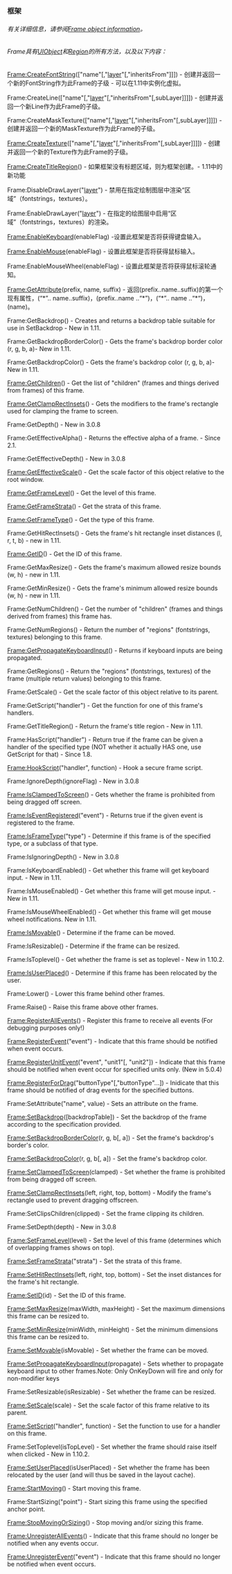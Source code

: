 ### 框架

###### 有关详细信息，请参阅[Frame object information](https://wow.gamepedia.com/UIOBJECT_Frame)。

###### Frame具有[UIObject](https://wow.gamepedia.com/Widget_API#UIObject)和[Region](https://wow.gamepedia.com/Widget_API#Region)的所有方法，以及以下内容：

[Frame:CreateFontString](https://wow.gamepedia.com/API_Frame_CreateFontString)\(\["name"\[,"[layer](https://wow.gamepedia.com/Layer)"\[,"inheritsFrom"\]\]\]\) - 创建并返回一个新的FontString作为此Frame的子级 - 可以在1.11中实例化虚拟。

Frame:CreateLine\(\["name"\[,"[layer](https://wow.gamepedia.com/Layer)"\[,"inheritsFrom"\[,subLayer\]\]\]\]\) - 创建并返回一个新Line作为此Frame的子级。

Frame:CreateMaskTexture\(\["name"\[,"[layer](https://wow.gamepedia.com/Layer)"\[,"inheritsFrom"\[,subLayer\]\]\]\]\) - 创建并返回一个新的MaskTexture作为此Frame的子级。

[Frame:CreateTexture](https://wow.gamepedia.com/API_Frame_CreateTexture)\(\["name"\[,"[layer](https://wow.gamepedia.com/Layer)"\[,"inheritsFrom"\[,subLayer\]\]\]\]\) - 创建并返回一个新的Texture作为此Frame的子级。

[Frame:CreateTitleRegion](https://wow.gamepedia.com/API_Frame_CreateTitleRegion)\(\) - 如果框架没有标题区域，则为框架创建。-  1.11中的新功能

Frame:DisableDrawLayer\("[layer](https://wow.gamepedia.com/Layer)"\) - 禁用在指定绘制图层中渲染“区域”（fontstrings，textures）。

Frame:EnableDrawLayer\("[layer](https://wow.gamepedia.com/Layer)"\) - 在指定的绘图层中启用“区域”（fontstrings，textures）的渲染。

[Frame:EnableKeyboard](https://wow.gamepedia.com/API_Frame_EnableKeyboard)\(enableFlag\) -设置此框架是否将获得键盘输入。

[Frame:EnableMouse](https://wow.gamepedia.com/API_Frame_EnableMouse)\(enableFlag\) - 设置此框架是否将获得鼠标输入。

Frame:EnableMouseWheel\(enableFlag\) - 设置此框架是否将获得鼠标滚轮通知。

[Frame:GetAttribute](https://wow.gamepedia.com/API_Frame_GetAttribute)\(prefix, name, suffix\) - 返回\(prefix..name..suffix\)的第一个现有属性，\(“\*”.. name..suffix\)，\(prefix..name ..“\*”\)，\(“\*”.. name ..“\*“\)， \(name\)。

Frame:GetBackdrop\(\) - Creates and returns a backdrop table suitable for use in SetBackdrop - New in 1.11.

Frame:GetBackdropBorderColor\(\) - Gets the frame's backdrop border color \(r, g, b, a\)- New in 1.11.

Frame:GetBackdropColor\(\) - Gets the frame's backdrop color \(r, g, b, a\)- New in 1.11.

[Frame:GetChildren](https://wow.gamepedia.com/API_Frame_GetChildren)\(\) - Get the list of "children" \(frames and things derived from frames\) of this frame.

[Frame:GetClampRectInsets](https://wow.gamepedia.com/API_Frame_GetClampRectInsets)\(\) - Gets the modifiers to the frame's rectangle used for clamping the frame to screen.

Frame:GetDepth\(\) - New in 3.0.8

Frame:GetEffectiveAlpha\(\) - Returns the effective alpha of a frame. - Since 2.1.

Frame:GetEffectiveDepth\(\) - New in 3.0.8

[Frame:GetEffectiveScale](https://wow.gamepedia.com/API_Frame_GetEffectiveScale)\(\) - Get the scale factor of this object relative to the root window.

[Frame:GetFrameLevel](https://wow.gamepedia.com/API_Frame_GetFrameLevel)\(\) - Get the level of this frame.

[Frame:GetFrameStrata](https://wow.gamepedia.com/API_Frame_GetFrameStrata)\(\) - Get the strata of this frame.

[Frame:GetFrameType](https://wow.gamepedia.com/API_Frame_GetFrameType)\(\) - Get the type of this frame.

Frame:GetHitRectInsets\(\) - Gets the frame's hit rectangle inset distances \(l, r, t, b\) - new in 1.11.

[Frame:GetID](https://wow.gamepedia.com/API_Frame_GetID)\(\) - Get the ID of this frame.

Frame:GetMaxResize\(\) - Gets the frame's maximum allowed resize bounds \(w, h\) - new in 1.11.

Frame:GetMinResize\(\) - Gets the frame's minimum allowed resize bounds \(w, h\) - new in 1.11.

Frame:GetNumChildren\(\) - Get the number of "children" \(frames and things derived from frames\) this frame has.

Frame:GetNumRegions\(\) - Return the number of "regions" \(fontstrings, textures\) belonging to this frame.

[Frame:GetPropagateKeyboardInput](https://wow.gamepedia.com/API_Frame_GetPropagateKeyboardInput)\(\) - Returns if keyboard inputs are being propagated.

Frame:GetRegions\(\) - Return the "regions" \(fontstrings, textures\) of the frame \(multiple return values\) belonging to this frame.

Frame:GetScale\(\) - Get the scale factor of this object relative to its parent.

Frame:GetScript\("handler"\) - Get the function for one of this frame's handlers.

Frame:GetTitleRegion\(\) - Return the frame's title region - New in 1.11.

Frame:HasScript\("handler"\) - Return true if the frame can be given a handler of the specified type \(NOT whether it actually HAS one, use GetScript for that\) - Since 1.8.

[Frame:HookScript](https://wow.gamepedia.com/API_Frame_HookScript)\("handler", function\) - Hook a secure frame script.

Frame:IgnoreDepth\(ignoreFlag\) - New in 3.0.8

[Frame:IsClampedToScreen](https://wow.gamepedia.com/API_Frame_IsClampedToScreen)\(\) - Gets whether the frame is prohibited from being dragged off screen.

[Frame:IsEventRegistered](https://wow.gamepedia.com/API_Frame_IsEventRegistered)\("event"\) - Returns true if the given event is registered to the frame.

[Frame:IsFrameType](https://wow.gamepedia.com/API_Frame_IsFrameType)\("type"\) - Determine if this frame is of the specified type, or a subclass of that type.

Frame:IsIgnoringDepth\(\) - New in 3.0.8

Frame:IsKeyboardEnabled\(\) - Get whether this frame will get keyboard input. - New in 1.11.

Frame:IsMouseEnabled\(\) - Get whether this frame will get mouse input. - New in 1.11.

Frame:IsMouseWheelEnabled\(\) - Get whether this frame will get mouse wheel notifications. New in 1.11.

[Frame:IsMovable](https://wow.gamepedia.com/API_Frame_IsMovable)\(\) - Determine if the frame can be moved.

Frame:IsResizable\(\) - Determine if the frame can be resized.

Frame:IsToplevel\(\) - Get whether the frame is set as toplevel - New in 1.10.2.

[Frame:IsUserPlaced](https://wow.gamepedia.com/API_Frame_IsUserPlaced)\(\) - Determine if this frame has been relocated by the user.

Frame:Lower\(\) - Lower this frame behind other frames.

Frame:Raise\(\) - Raise this frame above other frames.

[Frame:RegisterAllEvents](https://wow.gamepedia.com/API_Frame_RegisterAllEvents)\(\) - Register this frame to receive all events \(For debugging purposes only!\)

[Frame:RegisterEvent](https://wow.gamepedia.com/API_Frame_RegisterEvent)\("event"\) - Indicate that this frame should be notified when event occurs.

[Frame:RegisterUnitEvent](https://wow.gamepedia.com/API_Frame_RegisterUnitEvent)\("event", "unit1"\[, "unit2"\]\) - Indicate that this frame should be notified when event occur for specified units only. \(New in 5.0.4\)

[Frame:RegisterForDrag](https://wow.gamepedia.com/API_Frame_RegisterForDrag)\("buttonType"\[,"buttonType"...\]\) - Inidicate that this frame should be notified of drag events for the specified buttons.

Frame:SetAttribute\("name", value\) - Sets an attribute on the frame.

[Frame:SetBackdrop](https://wow.gamepedia.com/API_Frame_SetBackdrop)\(\[backdropTable\]\) - Set the backdrop of the frame according to the specification provided.

[Frame:SetBackdropBorderColor](https://wow.gamepedia.com/API_Frame_SetBackdropBorderColor)\(r, g, b\[, a\]\) - Set the frame's backdrop's border's color.

[Frame:SetBackdropColor](https://wow.gamepedia.com/API_Frame_SetBackdropColor)\(r, g, b\[, a\]\) - Set the frame's backdrop color.

[Frame:SetClampedToScreen](https://wow.gamepedia.com/API_Frame_SetClampedToScreen)\(clamped\) - Set whether the frame is prohibited from being dragged off screen.

[Frame:SetClampRectInsets](https://wow.gamepedia.com/API_Frame_SetClampRectInsets)\(left, right, top, bottom\) - Modify the frame's rectangle used to prevent dragging offscreen.

Frame:SetClipsChildren\(clipped\) - Set the frame clipping its children.

Frame:SetDepth\(depth\) - New in 3.0.8

[Frame:SetFrameLevel](https://wow.gamepedia.com/API_Frame_SetFrameLevel)\(level\) - Set the level of this frame \(determines which of overlapping frames shows on top\).

[Frame:SetFrameStrata](https://wow.gamepedia.com/API_Frame_SetFrameStrata)\("strata"\) - Set the strata of this frame.

[Frame:SetHitRectInsets](https://wow.gamepedia.com/API_Frame_SetHitRectInsets)\(left, right, top, bottom\) - Set the inset distances for the frame's hit rectangle.

[Frame:SetID](https://wow.gamepedia.com/API_Frame_SetID)\(id\) - Set the ID of this frame.

[Frame:SetMaxResize](https://wow.gamepedia.com/API_Frame_SetMaxResize)\(maxWidth, maxHeight\) - Set the maximum dimensions this frame can be resized to.

[Frame:SetMinResize](https://wow.gamepedia.com/API_Frame_SetMinResize)\(minWidth, minHeight\) - Set the minimum dimensions this frame can be resized to.

[Frame:SetMovable](https://wow.gamepedia.com/API_Frame_SetMovable)\(isMovable\) - Set whether the frame can be moved.

[Frame:SetPropagateKeyboardInput](https://wow.gamepedia.com/API_Frame_SetPropagateKeyboardInput)\(propagate\) - Sets whether to propagate keyboard input to other frames.Note: Only OnKeyDown will fire and only for non-modifier keys

Frame:SetResizable\(isResizable\) - Set whether the frame can be resized.

[Frame:SetScale](https://wow.gamepedia.com/API_Frame_SetScale)\(scale\) - Set the scale factor of this frame relative to its parent.

[Frame:SetScript](https://wow.gamepedia.com/API_Frame_SetScript)\("handler", function\) - Set the function to use for a handler on this frame.

Frame:SetToplevel\(isTopLevel\) - Set whether the frame should raise itself when clicked - New in 1.10.2.

[Frame:SetUserPlaced](https://wow.gamepedia.com/API_Frame_SetUserPlaced)\(isUserPlaced\) - Set whether the frame has been relocated by the user \(and will thus be saved in the layout cache\).

[Frame:StartMoving](https://wow.gamepedia.com/API_Frame_StartMoving)\(\) - Start moving this frame.

Frame:StartSizing\("point"\) - Start sizing this frame using the specified anchor point.

[Frame:StopMovingOrSizing](https://wow.gamepedia.com/API_Frame_StopMovingOrSizing)\(\) - Stop moving and/or sizing this frame.

[Frame:UnregisterAllEvents](https://wow.gamepedia.com/API_Frame_UnregisterAllEvents)\(\) - Indicate that this frame should no longer be notified when any events occur.

[Frame:UnregisterEvent](https://wow.gamepedia.com/API_Frame_UnregisterEvent)\("event"\) - Indicate that this frame should no longer be notified when event occurs.

